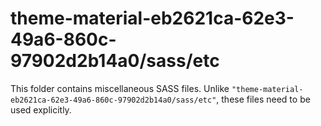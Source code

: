 # theme-material-eb2621ca-62e3-49a6-860c-97902d2b14a0/sass/etc

This folder contains miscellaneous SASS files. Unlike `"theme-material-eb2621ca-62e3-49a6-860c-97902d2b14a0/sass/etc"`, these files
need to be used explicitly.
